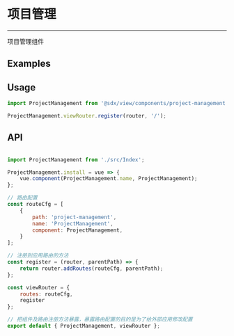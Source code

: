# 项目管理
---

项目管理组件

## Examples

<Common-BasicUsage>
  <view-project-management-index />
</Common-BasicUsage>


## Usage

```js
import ProjectManagement from '@sdx/view/components/project-management';

ProjectManagement.viewRouter.register(router, '/');
```


## API


```js

import ProjectManagement from './src/Index';

ProjectManagement.install = vue => {
    vue.component(ProjectManagement.name, ProjectManagement);
};

// 路由配置
const routeCfg = [
    {
        path: 'project-management',
        name: 'ProjectManagement',
        component: ProjectManagement,
    }
];

// 注册到应用路由的方法
const register = (router, parentPath) => {
    return router.addRoutes(routeCfg, parentPath);
};

const viewRouter = {
    routes: routeCfg,
    register
};

// 把组件及路由注册方法暴露，暴露路由配置的目的是为了给外部应用修改配置
export default { ProjectManagement, viewRouter };

```